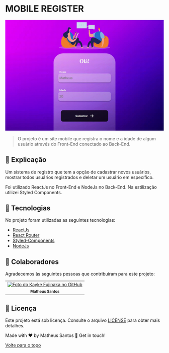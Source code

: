 # MOBILE REGISTER

<img id="top" src="./GIF/GIF.gif" width="800px" alt="Gif apresentando o projeto">

>  O projeto é um site mobile que registra o nome e a idade de algum usuário através do Front-End conectado ao Back-End.
## :page_facing_up: Explicação

Um sistema de registro que tem a opção de cadastrar novos usuários, mostrar todos usuários registrados e deletar um usuário em específico. 

Foi utilizado ReactJs no Front-End e NodeJs no Back-End. Na estilização utilizei Styled Components.

## :rocket: Tecnologias ##

No projeto foram utilizadas as seguintes tecnologias:

- [ReactJs](https://pt-br.reactjs.org/)
- [React Router](https://v5.reactrouter.com/web/guides/quick-start)
- [Styled-Components](https://styled-components.com/docs)
- [NodeJs](https://nodejs.org/en/)

## 🤝 Colaboradores

Agradecemos às seguintes pessoas que contribuíram para este projeto:

<table>
  <tr>
    <td align="center">
      <a href="#">
        <img src="https://avatars.githubusercontent.com/u/90225074?s=400&u=3514f5f6eeb1c9f5c14ad9deb479ae8e8ec8bd6f&v=4" width="160px;" alt="Foto do Kayke Fujinaka no GitHub"/><br>
        <sub>
          <b>Matheus Santos</b>
        </sub>
      </a>
    </td>
  </tr>
</table>

## 📝 Licença

Este projeto está sob licença. Consulte o arquivo [LICENSE](LICENSE.md) para obter mais detalhes.

Made with ♥ by Matheus Santos 👋 Get in touch!

<a href="#top">Volte para o topo</a>
